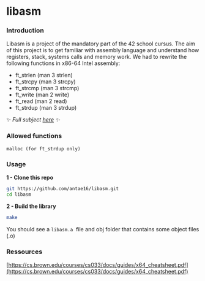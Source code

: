 # libasm

### Introduction

Libasm is a project of the mandatory part of the 42 school cursus. The aim of this project is to get familiar with assembly language and understand how registers, stack, systems calls and memory work.
We had to rewrite the following functions in x86-64 Intel assembly:

- ft_strlen (man 3 strlen)
- ft_strcpy (man 3 strcpy)
- ft_strcmp (man 3 strcmp)
- ft_write (man 2 write)
- ft_read (man 2 read)
- ft_strdup (man 3 strdup)

✨ *Full subject [here](https://drive.google.com/file/d/11b05shiRMLzQfRuWYuwIb5v-YjsuyRhQ/view?usp=sharing) ✨*

### Allowed functions

```
malloc (for ft_strdup only)
```

### Usage

**1 - Clone this repo**

```bash
git https://github.com/antae16/libasm.git
cd libasm
```

**2 - Build the library**

```bash
make
```

You should see a `libasm.a`  file and obj folder that contains some object files (.o)

### Ressources

[https://cs.brown.edu/courses/cs033/docs/guides/x64_cheatsheet.pdf](https://cs.brown.edu/courses/cs033/docs/guides/x64_cheatsheet.pdf)
